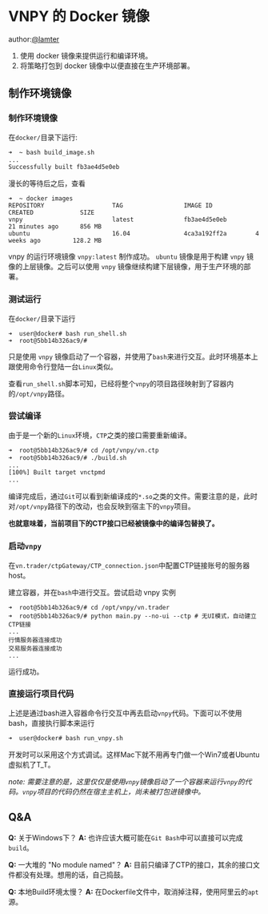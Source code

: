 # VNPY 的 Docker 镜像

author:[@lamter](https://github.com/lamter)

1. 使用 docker 镜像来提供运行和编译环境。
2. 将策略打包到 docker 镜像中以便直接在生产环境部署。

## 制作环境镜像

### 制作环境镜像
在```docker/```目录下运行:
```bash
➜  ~ bash build_image.sh
...
Successfully built fb3ae4d5e0eb
```

漫长的等待后之后，查看
```
➜  ~ docker images
REPOSITORY                   TAG                 IMAGE ID            CREATED             SIZE
vnpy                         latest              fb3ae4d5e0eb        21 minutes ago      856 MB
ubuntu                       16.04               4ca3a192ff2a        4 weeks ago         128.2 MB
```
vnpy 的运行环境镜像 ```vnpy:latest``` 制作成功。
```ubuntu``` 镜像是用于构建 ```vnpy``` 镜像的上层镜像。之后可以使用 ```vnpy``` 镜像继续构建下层镜像，用于生产环境的部署。

### 测试运行
在```docker/```目录下运行
```
➜  user@docker# bash run_shell.sh
➜  root@5bb14b326ac9/#
```
只是使用 ```vnpy``` 镜像启动了一个容器，并使用了```bash```来进行交互。此时环境基本上跟使用命令行登陆一台```Linux```类似。

查看```run_shell.sh```脚本可知，已经将整个```vnpy```的项目路径映射到了容器内的```/opt/vnpy```路径。

### 尝试编译
由于是一个新的```Linux```环境，```CTP```之类的接口需要重新编译。
```bash
➜  root@5bb14b326ac9/# cd /opt/vnpy/vn.ctp
➜  root@5bb14b326ac9/# ./build.sh
...
[100%] Built target vnctpmd
...
```

编译完成后，通过```Git```可以看到新编译成的```*.so```之类的文件。需要注意的是，此时对```/opt/vnpy```路径下的改动，也会反映到宿主下的```vnpy```项目。

**也就意味着，当前项目下的CTP接口已经被镜像中的编译包替换了。**

### 启动```vnpy```
在```vn.trader/ctpGateway/CTP_connection.json```中配置CTP链接账号的服务器host。

建立容器，并在```bash```中进行交互。尝试启动 vnpy 实例
```
➜  root@5bb14b326ac9/# cd /opt/vnpy/vn.trader
➜  root@5bb14b326ac9/# python main.py --no-ui --ctp # 无UI模式，自动建立CTP链接
...
行情服务器连接成功
交易服务器连接成功
...
```
运行成功。

### 直接运行项目代码
上述是通过bash进入容器命令行交互中再去启动```vnpy```代码。下面可以不使用bash，直接执行脚本来运行
```bash
➜  user@docker# bash run_vnpy.sh
```
开发时可以采用这个方式调试。这样Mac下就不用再专门做一个Win7或者Ubuntu虚拟机了T_T。

*note: 需要注意的是，这里仅仅是使用```vnpy```镜像启动了一个容器来运行```vnpy```的代码。```vnpy```项目的代码仍然在宿主主机上，尚未被打包进镜像中。*

## Q&A
**Q:** 关于Windows下？
**A:** 也许应该大概可能在```Git Bash```中可以直接可以完成```build```。

**Q:** 一大堆的 "No module named"？
**A:** 目前只编译了CTP的接口，其余的接口文件都没有处理。想用的话，自己捣鼓。

**Q:** 本地Build环境太慢？
**A:** 在Dockerfile文件中，取消掉注释，使用阿里云的```apt```源。